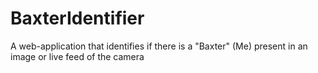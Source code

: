 # BaxterIdentifier
A web-application that identifies if there is a "Baxter" (Me) present in an image or live feed of the camera
